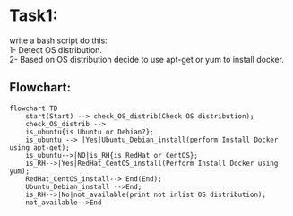 # Task1:
write a bash script do this:\
    1- Detect OS distribution.\
    2- Based on OS distribution decide to use apt-get or yum to install docker.
## Flowchart:
```mermaid
flowchart TD
    start(Start) --> check_OS_distrib(Check OS distribution);
    check_OS_distrib --> 
    is_ubuntu{is Ubuntu or Debian?};
    is_ubuntu --> |Yes|Ubuntu_Debian_install(perform Install Docker using apt-get);
    is_ubuntu-->|NO|is_RH{is RedHat or CentOS};
    is_RH-->|Yes|RedHat_CentOS_install(Perform Install Docker using yum);
    RedHat_CentOS_install--> End(End);
    Ubuntu_Debian_install -->End;
    is_RH-->|No|not_available(print not inlist OS distribution);
    not_available-->End
```
